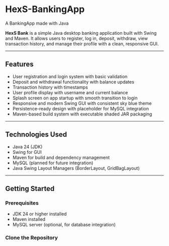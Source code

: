 # HexS-BankingApp
A BankingApp made with Java

**HexS Bank** is a simple Java desktop banking application built with Swing and Maven. It allows users to register, log in, deposit, withdraw, view transaction history, and manage their profile with a clean, responsive GUI.

---

## Features

- User registration and login system with basic validation
- Deposit and withdrawal functionality with balance updates
- Transaction history with timestamps
- User profile display with username and current balance
- Splash screen on app startup with smooth transition to login
- Responsive and modern Swing GUI with consistent sky blue theme
- Persistence-ready design with placeholder for MySQL integration
- Maven-based build system with executable shaded JAR packaging

---

## Technologies Used

- Java 24 (JDK)
- Swing for GUI
- Maven for build and dependency management
- MySQL (planned for future integration)
- Java Swing Layout Managers (BorderLayout, GridBagLayout)

---

## Getting Started

### Prerequisites

- JDK 24 or higher installed
- Maven installed
- MySQL server (optional, for database integration)

### Clone the Repository

```bash
